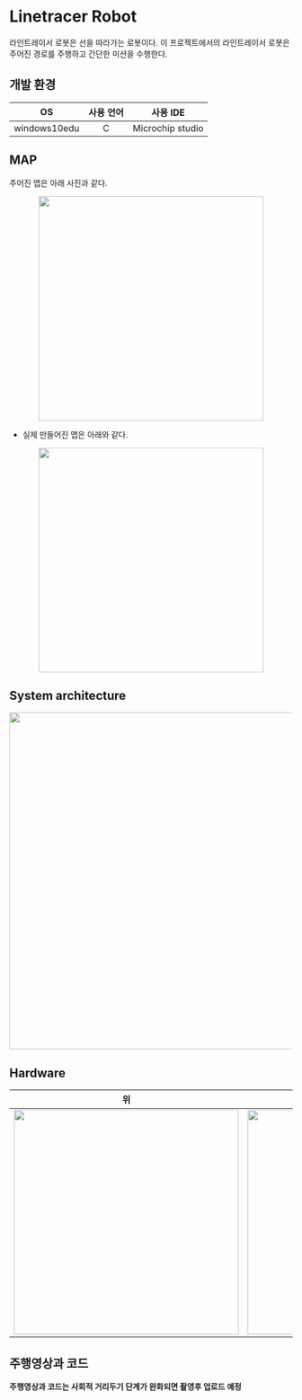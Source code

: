 # Linetracer Robot  
라인트레이서 로봇은 선을 따라가는 로봇이다. 이 프로젝트에서의 라인트레이서 로봇은 주어진 경로를 주행하고 간단한 미션을 수행한다.

## 개발 환경
|OS|사용 언어|사용 IDE|
|:---:|:---:|:---:|
|windows10edu|C |Microchip studio|

## MAP  
주어진 맵은 아래 사진과 같다.  
<p align="center"><img src="https://user-images.githubusercontent.com/77342519/127257525-d1381258-b4cc-46ba-a8c5-8c9705a322e1.jpg" width="400px"></p>

* 실제 만들어진 맵은 아래와 같다.
<p align="center"><img src="https://user-images.githubusercontent.com/77342519/127258012-2090feed-0f8a-4eb2-badf-29d30911ab4a.jpg" width="400px"></p>  
  
## System architecture  
<p align="center"><img src="https://user-images.githubusercontent.com/77342519/127383244-7b8c090d-dfd0-41c5-a768-d4418c8318c1.PNG" width="600px"></p> 

## Hardware  
|위|아래|
|:---:|:---:|
|<img src="https://user-images.githubusercontent.com/77342519/127263032-23c005ae-3271-4fb1-921e-c3708070bec7.jpg" width="400px">|<img src="https://user-images.githubusercontent.com/77342519/127263036-84fc08ba-8895-44b1-b433-01145ea59df7.jpg" width="400px">|

## 주행영상과 코드
**주행영상과 코드는 사회적 거리두기 단계가 완화되면 촬영후 업로드 예정**